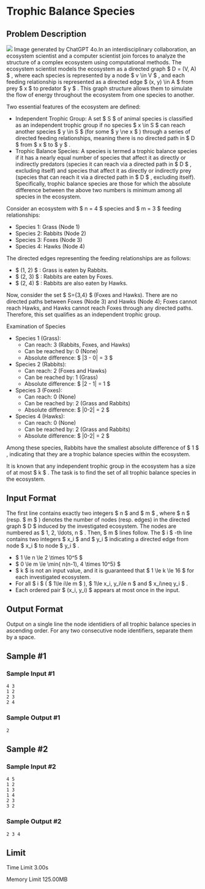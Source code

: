 # Trophic Balance Species

## Problem Description

![](https://cdn.luogu.com.cn/upload/vjudge_pic/CF2041K/3f57ffd2f2e31a820fdb012c2016af22cc748377.png) Image generated by ChatGPT 4o.In an interdisciplinary collaboration, an ecosystem scientist and a computer scientist join forces to analyze the structure of a complex ecosystem using computational methods. The ecosystem scientist models the ecosystem as a directed graph $ D = (V, A) $ , where each species is represented by a node $ v \in V $ , and each feeding relationship is represented as a directed edge $ (x, y) \in A $ from prey $ x $ to predator $ y $ . This graph structure allows them to simulate the flow of energy throughout the ecosystem from one species to another.

Two essential features of the ecosystem are defined:

- Independent Trophic Group: A set $ S $ of animal species is classified as an independent trophic group if no species $ x \in S $ can reach another species $ y \in S $ (for some $ y \ne x $ ) through a series of directed feeding relationships, meaning there is no directed path in $ D $ from $ x $ to $ y $ .
- Trophic Balance Species: A species is termed a trophic balance species if it has a nearly equal number of species that affect it as directly or indirectly predators (species it can reach via a directed path in $ D $ , excluding itself) and species that affect it as directly or indirectly prey (species that can reach it via a directed path in $ D $ , excluding itself). Specifically, trophic balance species are those for which the absolute difference between the above two numbers is minimum among all species in the ecosystem.

Consider an ecosystem with $ n = 4 $ species and $ m = 3 $ feeding relationships:

- Species 1: Grass (Node 1)
- Species 2: Rabbits (Node 2)
- Species 3: Foxes (Node 3)
- Species 4: Hawks (Node 4)

The directed edges representing the feeding relationships are as follows:

- $ (1, 2) $ : Grass is eaten by Rabbits.
- $ (2, 3) $ : Rabbits are eaten by Foxes.
- $ (2, 4) $ : Rabbits are also eaten by Hawks.

Now, consider the set $ S=\{3,4\} $ (Foxes and Hawks). There are no directed paths between Foxes (Node 3) and Hawks (Node 4); Foxes cannot reach Hawks, and Hawks cannot reach Foxes through any directed paths. Therefore, this set qualifies as an independent trophic group.

Examination of Species

- Species 1 (Grass): 
  - Can reach: 3 (Rabbits, Foxes, and Hawks)
  - Can be reached by: 0 (None)
  - Absolute difference: $ |3 - 0| = 3 $
- Species 2 (Rabbits):
  - Can reach: 2 (Foxes and Hawks)
  - Can be reached by: 1 (Grass)
  - Absolute difference: $ |2 - 1| = 1 $
- Species 3 (Foxes):
  - Can reach: 0 (None)
  - Can be reached by: 2 (Grass and Rabbits)
  - Absolute difference: $ |0-2| = 2 $
- Species 4 (Hawks):
  - Can reach: 0 (None)
  - Can be reached by: 2 (Grass and Rabbits)
  - Absolute difference: $ |0-2| = 2 $

Among these species, Rabbits have the smallest absolute difference of $ 1 $ , indicating that they are a trophic balance species within the ecosystem.

It is known that any independent trophic group in the ecosystem has a size of at most $ k $ . The task is to find the set of all trophic balance species in the ecosystem.

## Input Format

The first line contains exactly two integers $ n $ and $ m $ , where $ n $ (resp. $ m $ ) denotes the number of nodes (resp. edges) in the directed graph $ D $ induced by the investigated ecosystem. The nodes are numbered as $ 1, 2, \ldots, n $ . Then, $ m $ lines follow. The $ i $ -th line contains two integers $ x_i $ and $ y_i $ indicating a directed edge from node $ x_i $ to node $ y_i $ .

- $ 1 \le n \le 2 \times 10^5 $
- $ 0 \le m \le \min\{ n(n-1), 4 \times 10^5\} $
- $ k $ is not an input value, and it is guaranteed that $ 1 \le k \le 16 $ for each investigated ecosystem.
- For all $ i $ ( $ 1\le i\le m $ ), $ 1\le x_i, y_i\le n $ and $ x_i\neq y_i $ .
- Each ordered pair $ (x_i, y_i) $ appears at most once in the input.

## Output Format

Output on a single line the node identidiers of all trophic balance species in ascending order. For any two consecutive node identifiers, separate them by a space.

## Sample #1

### Sample Input #1

```
4 3
1 2
2 3
2 4
```

### Sample Output #1

```
2
```

## Sample #2

### Sample Input #2

```
4 5
1 2
1 3
1 4
2 3
3 2
```

### Sample Output #2

```
2 3 4
```

## Limit



Time Limit
3.00s

Memory Limit
125.00MB